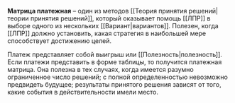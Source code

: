 **Матрица платежная** – один из методов [[Теория принятия решений|теории принятия решений]], который оказывает помощь [[ЛПР]] в выборе одного из нескольких [[Вариант|вариантов]]. Полезен, когда [[ЛПР]] должно установить, какая стратегия в наибольшей мере способствует достижению целей.

Платеж представляет собой выигрыш или [[Полезность|полезность]]. Если платежи представить в форме таблицы, то получится платежная матрица. Она полезна в тех случаях, когда имеется разумно ограниченное число решений; с полной определенностью невозможно предвидеть будущее; результаты принятого решения зависят от того, какие события в действительности имели место.